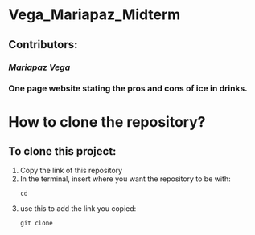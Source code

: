 # Vega_Mariapaz_Midterm

## Contributors:

### *Mariapaz Vega*

### One page website stating the pros and cons of ice in drinks.

# How to clone the repository?

## To clone this project:

 1. Copy the link of this repository
 2. In the terminal, insert where you want the repository to be with:
    ```
    cd 
    ```
 3. use this to add the link you copied:
    ```
    git clone
    ```

